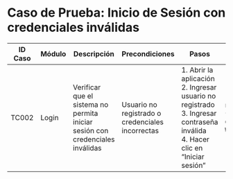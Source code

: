 # Caso de Prueba: Inicio de Sesión con credenciales inválidas

| ID Caso | Módulo | Descripción | Precondiciones | Pasos | Datos de Prueba | Resultado Esperado | Resultado Obtenido | Estado |
|---------|--------|-------------|----------------|-------|-----------------|--------------------|--------------------|--------|
| TC002   | Login  | Verificar que el sistema no permita iniciar sesión con credenciales inválidas | Usuario no registrado o credenciales incorrectas | 1. Abrir la aplicación <br> 2. Ingresar usuario no registrado <br> 3. Ingresar contraseña inválida <br> 4. Hacer clic en “Iniciar sesión” | Usuario: `fake@test.com` <br> Contraseña: `WrongPass123` | El sistema muestra un mensaje de error: “Usuario o contraseña inválidos” y no permite el acceso | - | Pendiente |
